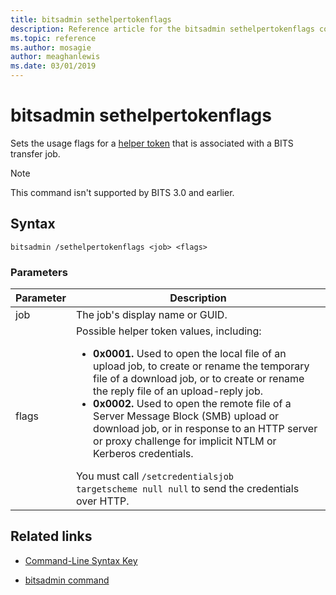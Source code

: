 ```yaml
---
title: bitsadmin sethelpertokenflags
description: Reference article for the bitsadmin sethelpertokenflags command, which sets the usage flags for a helper token that is associated with a BITS transfer job.
ms.topic: reference
ms.author: mosagie
author: meaghanlewis
ms.date: 03/01/2019
---
```


# bitsadmin sethelpertokenflags

Sets the usage flags for a [helper token](/windows/win32/bits/helper-tokens-for-bits-transfer-jobs) that is associated with a BITS transfer job.

> [!NOTE]
> This command isn't supported by BITS 3.0 and earlier.

## Syntax

```
bitsadmin /sethelpertokenflags <job> <flags>
```

### Parameters

| Parameter | Description |
| --------- | ----------- |
| job | The job's display name or GUID. |
| flags | Possible helper token values, including:<ul><li>**0x0001.** Used to open the local file of an upload job, to create or rename the temporary file of a download job, or to create or rename the reply file of an upload-reply job.</li><li>**0x0002.** Used to open the remote file of a Server Message Block (SMB) upload or download job, or in response to an HTTP server or proxy challenge for implicit NTLM or Kerberos credentials.</li></ul>You must call `/setcredentialsjob targetscheme null null` to send the credentials over HTTP. |

## Related links

- [Command-Line Syntax Key](command-line-syntax-key.md)

- [bitsadmin command](bitsadmin.md)
